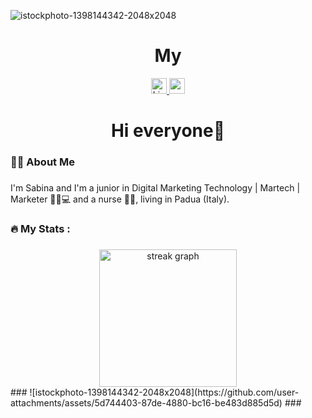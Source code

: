 ![istockphoto-1398144342-2048x2048](https://github.com/user-attachments/assets/352b9778-ec8b-4dde-975e-825d0aba627a)
###
<h1 align="center">My</h1>
<div align="center">
</div>
<div align="center">
<a href="https://www.linkedin.com/in/sabina-popovici/" target="_blank">
  <img src="https://img.shields.io/static/v1?message=LinkedIn&logo=linkedin&label=&color=0077B5&logoColor=white&labelColor=&style=for-the-badge" height="25"   
 alt="LinkedIn   
 logo" />
</a>
 <a href="https://www.youtube.com/@sabinapopovici" target="_blank">
  <img src="https://img.shields.io/static/v1?message=Youtube&logo=youtube&label=&color=FF0000&logoColor=white&labelColor=&style=for-the-badge"   
 height="25" alt="youtube logo"   
 />
</a>
</div>

###

<h1 align="center">Hi everyone👋</h1>

###

<h3 align="left">👩‍💻  About Me</h3>

###

<p align="left"> I'm Sabina and I'm a junior in Digital Marketing Technology | Martech | Marketer 👩‍💻💻 and a nurse 💉💊, living in Padua (Italy).<br></p>

###

<h3 align="left">🔥   My Stats :</h3>

###

<div align="center">
  <img src="https://streak-stats.demolab.com?user=maurodesouza&locale=en&mode=daily&theme=dark&hide_border=false&border_radius=5&order=3" height="220" alt="streak graph"  />
</div>
###
![istockphoto-1398144342-2048x2048](https://github.com/user-attachments/assets/5d744403-87de-4880-bc16-be483d885d5d)
###
